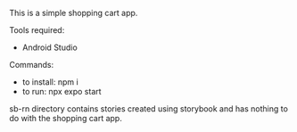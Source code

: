 This is a simple shopping cart app.

Tools required:
- Android Studio

Commands:
- to install:  npm i
- to run: npx expo start

sb-rn directory contains stories created using storybook and has nothing to do with the shopping cart app.
